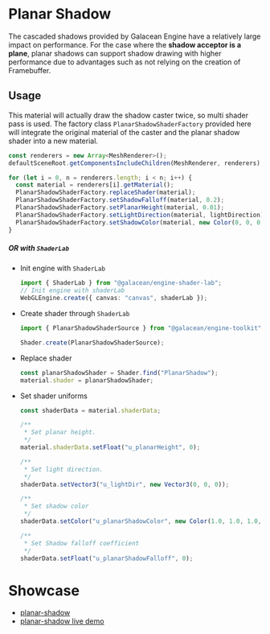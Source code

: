 # Planar Shadow

The cascaded shadows provided by Galacean Engine have a relatively large impact on performance. For the case where the **shadow acceptor is a plane**, planar shadows can support shadow drawing with higher performance due to advantages such as not relying on the creation of Framebuffer.

## Usage

This material will actually draw the shadow caster twice, so multi shader pass is used. The factory class `PlanarShadowShaderFactory` provided here will integrate the original material of the caster and the planar shadow shader into a new material.

```ts
const renderers = new Array<MeshRenderer>();
defaultSceneRoot.getComponentsIncludeChildren(MeshRenderer, renderers);

for (let i = 0, n = renderers.length; i < n; i++) {
  const material = renderers[i].getMaterial();
  PlanarShadowShaderFactory.replaceShader(material);
  PlanarShadowShaderFactory.setShadowFalloff(material, 0.2);
  PlanarShadowShaderFactory.setPlanarHeight(material, 0.01);
  PlanarShadowShaderFactory.setLightDirection(material, lightDirection);
  PlanarShadowShaderFactory.setShadowColor(material, new Color(0, 0, 0, 1.0));
}
```

##### OR with `ShaderLab`

- Init engine with `ShaderLab`

  ```ts
  import { ShaderLab } from "@galacean/engine-shader-lab";
  // Init engine with shaderLab
  WebGLEngine.create({ canvas: "canvas", shaderLab });
  ```

- Create shader through `ShaderLab`

  ```ts
  import { PlanarShadowShaderSource } from "@galacean/engine-toolkit";

  Shader.create(PlanarShadowShaderSource);
  ```

- Replace shader

  ```ts
  const planarShadowShader = Shader.find("PlanarShadow");
  material.shader = planarShadowShader;
  ```

- Set shader uniforms

  ```ts
  const shaderData = material.shaderData;

  /**
   * Set planar height.
   */
  material.shaderData.setFloat("u_planarHeight", 0);

  /**
   * Set light direction.
   */
  shaderData.setVector3("u_lightDir", new Vector3(0, 0, 0));

  /**
   * Set shadow color
   */
  shaderData.setColor("u_planarShadowColor", new Color(1.0, 1.0, 1.0, 1.0));

  /**
   * Set Shadow falloff coefficient
   */
  shaderData.setFloat("u_planarShadowFalloff", 0);
  ```

# Showcase

- [planar-shadow](https://github.com/ant-galaxy/oasis-engine.github.io/blob/main/playground/planar-shadow.ts)
- [planar-shadow live demo](https://oasisengine.cn/#/examples/latest/planar-shadow)
